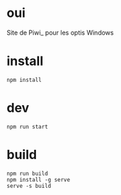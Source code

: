 # oui
 Site de Piwi_ pour les optis Windows

# install
```
npm install
```

# dev
```
npm run start
```

# build
```
npm run build
npm install -g serve
serve -s build
```
